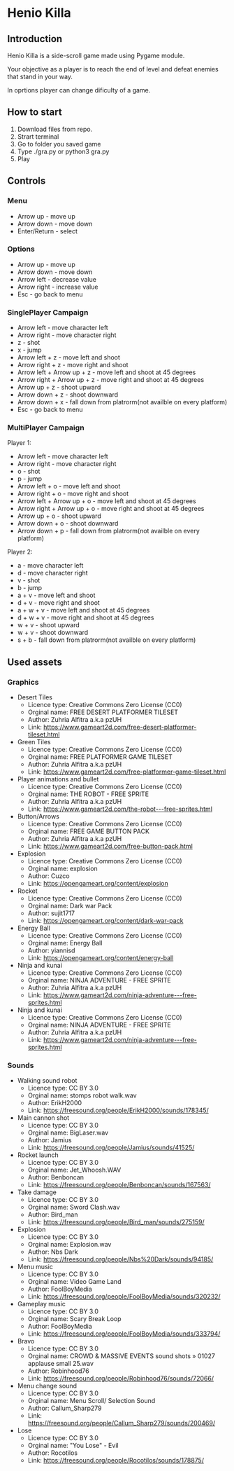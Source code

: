# Henio Killa

## Introduction

Henio Killa is a side-scroll game made using Pygame module.

Your objective as a player is to reach the end of level and defeat enemies that stand in your way.

In oprtions player can change dificulty of a game. 

## How to start

1. Download files from repo.
2. Strart terminal
3. Go to folder you saved game
4. Type ./gra.py or python3 gra.py
5. Play

## Controls

### Menu
  * Arrow up - move up   
  * Arrow down - move down   
  * Enter/Return - select   

### Options 

 * Arrow up - move up   
 * Arrow down - move down   
 * Arrow left - decrease value   
 * Arrow right - increase value  
 * Esc - go back to menu  

### SinglePlayer Campaign

 * Arrow left - move character left   
 * Arrow right - move character right   
 * z - shot   
 * x - jump   
 * Arrow left + z - move left and shoot   
 * Arrow right + z - move right and shoot   
 * Arrow left + Arrow up + z - move left and shoot at 45 degrees   
 * Arrow right + Arrow up + z - move right and shoot at 45 degrees   
 * Arrow up + z - shoot upward   
 * Arrow down + z - shoot downward   
 * Arrow down + x - fall down from platrorm(not availble on every platform)   
 * Esc - go back to menu   


### MultiPlayer Campaign
Player 1:

 * Arrow left - move character left
 * Arrow right - move character right
 * o - shot
 * p - jump 
 * Arrow left + o - move left and shoot
 * Arrow right + o - move right and shoot
 * Arrow left + Arrow up + o - move left and shoot at 45 degrees
 * Arrow right + Arrow up + o - move right and shoot at 45 degrees
 * Arrow up + o - shoot upward
 * Arrow down + o - shoot downward
 * Arrow down + p - fall down from platrorm(not availble on every platform)

Player 2:

 * a - move character left 
 * d - move character right
 * v - shot
 * b - jump 
 * a + v - move left and shoot
 * d + v - move right and shoot
 * a + w + v - move left and shoot at 45 degrees
 * d + w + v - move right and shoot at 45 degrees
 * w + v - shoot upward
 * w + v - shoot downward
 * s + b - fall down from platrorm(not availble on every platform)

## Used assets

### Graphics

  * Desert Tiles
     * Licence type: Creative Commons Zero License (CC0)
     * Orginal name: FREE DESERT PLATFORMER TILESET
     * Author: Zuhria Alfitra a.k.a pzUH
     * Link: https://www.gameart2d.com/free-desert-platformer-tileset.html
  * Green Tiles
     * Licence type: Creative Commons Zero License (CC0)
     * Orginal name: FREE PLATFORMER GAME TILESET
     * Author: Zuhria Alfitra a.k.a pzUH
     * Link: https://www.gameart2d.com/free-platformer-game-tileset.html
  * Player animations and bullet
     * Licence type: Creative Commons Zero License (CC0)
     * Orginal name: THE ROBOT - FREE SPRITE
     * Author: Zuhria Alfitra a.k.a pzUH
     * Link: https://www.gameart2d.com/the-robot---free-sprites.html
  * Button/Arrows
     * Licence type: Creative Commons Zero License (CC0)
     * Orginal name: FREE GAME BUTTON PACK
     * Author: Zuhria Alfitra a.k.a pzUH
     * Link: https://www.gameart2d.com/free-button-pack.html
  * Explosion
     * Licence type: Creative Commons Zero License (CC0)
     * Orginal name: explosion
     * Author: Cuzco
     * Link: https://opengameart.org/content/explosion
  * Rocket
     * Licence type: Creative Commons Zero License (CC0)
     * Orginal name: Dark war Pack
     * Author: sujit1717
     * Link: https://opengameart.org/content/dark-war-pack
  * Energy Ball
     * Licence type: Creative Commons Zero License (CC0)
     * Orginal name: Energy Ball
     * Author: yiannisd
     * Link: https://opengameart.org/content/energy-ball
  * Ninja and kunai
     * Licence type: Creative Commons Zero License (CC0)
     * Orginal name: NINJA ADVENTURE - FREE SPRITE
     * Author: Zuhria Alfitra a.k.a pzUH
     * Link: https://www.gameart2d.com/ninja-adventure---free-sprites.html
  * Ninja and kunai
     * Licence type: Creative Commons Zero License (CC0)
     * Orginal name: NINJA ADVENTURE - FREE SPRITE
     * Author: Zuhria Alfitra a.k.a pzUH
     * Link: https://www.gameart2d.com/ninja-adventure---free-sprites.html
     
### Sounds

  * Walking sound robot
     * Licence type: CC BY 3.0
     * Orginal name: stomps robot walk.wav
     * Author: ErikH2000
     * Link: https://freesound.org/people/ErikH2000/sounds/178345/
  * Main cannon shot
     * Licence type: CC BY 3.0
     * Orginal name: BigLaser.wav
     * Author: Jamius
     * Link: https://freesound.org/people/Jamius/sounds/41525/
  * Rocket launch
     * Licence type: CC BY 3.0
     * Orginal name: Jet_Whoosh.WAV
     * Author: Benboncan
     * Link: https://freesound.org/people/Benboncan/sounds/167563/
  * Take damage
     * Licence type: CC BY 3.0
     * Orginal name: Sword Clash.wav
     * Author: Bird_man
     * Link: https://freesound.org/people/Bird_man/sounds/275159/
  * Explosion
     * Licence type: CC BY 3.0
     * Orginal name: Explosion.wav
     * Author: Nbs Dark
     * Link: https://freesound.org/people/Nbs%20Dark/sounds/94185/
  * Menu music
     * Licence type: CC BY 3.0
     * Orginal name: Video Game Land
     * Author: FoolBoyMedia
     * Link: https://freesound.org/people/FoolBoyMedia/sounds/320232/
  * Gameplay music
     * Licence type: CC BY 3.0
     * Orginal name: Scary Break Loop
     * Author: FoolBoyMedia
     * Link: https://freesound.org/people/FoolBoyMedia/sounds/333794/
  * Bravo
     * Licence type: CC BY 3.0
     * Orginal name: CROWD & MASSIVE EVENTS sound shots » 01027 applause small 25.wav 
     * Author: Robinhood76 
     * Link: https://freesound.org/people/Robinhood76/sounds/72066/
  * Menu change sound
     * Licence type: CC BY 3.0
     * Orginal name: Menu Scroll/ Selection Sound
     * Author: Callum_Sharp279
     * Link: https://freesound.org/people/Callum_Sharp279/sounds/200469/
   * Lose
     * Licence type: CC BY 3.0
     * Orginal name: "You Lose" - Evil
     * Author: Rocotilos
     * Link: https://freesound.org/people/Rocotilos/sounds/178875/
   
